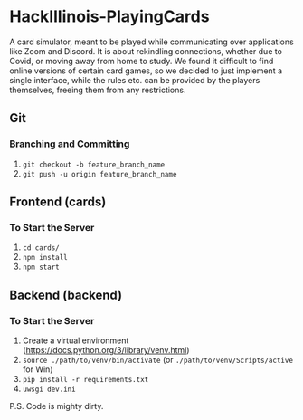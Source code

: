 # HackIllinois-PlayingCards
A card simulator, meant to be played while communicating over applications like Zoom and Discord. It is about rekindling connections, whether due to Covid, or moving away from home to study. We found it difficult to find online versions of certain card games, so we decided to just implement a single interface, while the rules etc. can be provided by the players themselves, freeing them from any restrictions.

## Git

### Branching and Committing
1. `git checkout -b feature_branch_name`
2. `git push -u origin feature_branch_name`

## Frontend (cards)

### To Start the Server
1. `cd cards/`
2. `npm install`
3. `npm start`

## Backend (backend)

### To Start the Server
1. Create a virtual environment (https://docs.python.org/3/library/venv.html)
2. `source ./path/to/venv/bin/activate` (or `./path/to/venv/Scripts/active` for Win)
3. `pip install -r requirements.txt`
4. `uwsgi dev.ini`

P.S. Code is mighty dirty.
